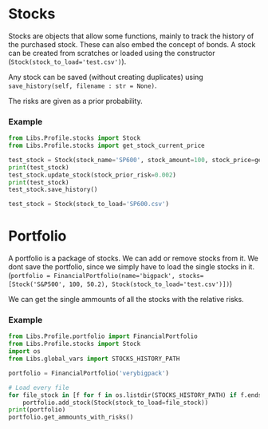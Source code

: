 # **Stocks**
Stocks are objects that allow some functions, mainly to track the history of the purchased stock. These can also embed the concept of bonds.
A stock can be created from scratches or loaded using the constructor (```Stock(stock_to_load='test.csv')```).

Any stock can be saved (without creating duplicates) using ```save_history(self, filename : str = None)```.

The risks are given as a prior probability.

### Example
```python
from Libs.Profile.stocks import Stock
from Libs.Profile.stocks import get_stock_current_price

test_stock = Stock(stock_name='SP600', stock_amount=100, stock_price=get_stock_current_price('SP600'), stock_prior_risk=0.001)
print(test_stock)
test_stock.update_stock(stock_prior_risk=0.002)
print(test_stock)
test_stock.save_history()

test_stock = Stock(stock_to_load='SP600.csv')
```

# **Portfolio**
A portfolio is a package of stocks. We can add or remove stocks from it. We dont save the portfolio, since we simply have to load the single stocks in it.
(```portfolio = FinancialPortfolio(name='bigpack', stocks=[Stock('S&P500', 100, 50.2), Stock(stock_to_load='test.csv')])```)

We can get the single ammounts of all the stocks with the relative risks.

### Example
```python
from Libs.Profile.portfolio import FinancialPortfolio
from Libs.Profile.stocks import Stock
import os
from Libs.global_vars import STOCKS_HISTORY_PATH

portfolio = FinancialPortfolio('verybigpack')

# Load every file
for file_stock in [f for f in os.listdir(STOCKS_HISTORY_PATH) if f.endswith('.csv')]:
    portfolio.add_stock(Stock(stock_to_load=file_stock))
print(portfolio)
portfolio.get_ammounts_with_risks()
```